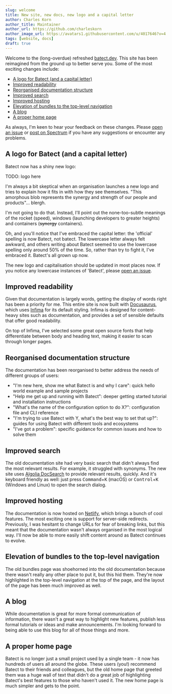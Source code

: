 ```yaml
---
slug: welcome
title: New site, new docs, new logo and a capital letter
author: Charles Korn
author_title: Maintainer
author_url: https://github.com/charleskorn
author_image_url: https://avatars1.githubusercontent.com/u/4017646?v=4
tags: [website, docs]
draft: true
---
```


Welcome to the (long-overdue) refreshed [batect.dev](https://batect.dev). This site has been reimagined from the ground up to
better serve you. Some of the most exciting changes include:

- [A logo for Batect (and a capital letter)](#a-logo-for-batect-and-a-capital-letter)
- [Improved readability](#improved-readability)
- [Reorganised documentation structure](#reorganised-documentation-structure)
- [Improved search](#improved-search)
- [Improved hosting](#improved-hosting)
- [Elevation of bundles to the top-level navigation](#elevation-of-bundles-to-the-top-level-navigation)
- [A blog](#a-blog)
- [A proper home page](#a-proper-home-page)

As always, I'm keen to hear your feedback on these changes. Please [open an issue](https://github.com/batect/batect/issues) or
[post on Spectrum](https://spectrum.chat/batect) if you have any suggestions or encounter any problems.

## A logo for Batect (and a capital letter)

Batect now has a shiny new logo:

TODO: logo here

I'm always a bit skeptical when an organisation launches a new logo and tries to explain how it fits in with how they see themselves.
"This amorphous blob represents the synergy and strength of our people and products"... blergh.

I'm not going to do that. Instead, I'll point out the none-too-subtle meanings of the rocket (speed), windows (launching developers to
greater heights) and containers (~~synergy~~ containers).

Oh, and you'll notice that I've embraced the capital letter: the 'official' spelling is now Batect, not batect. The lowercase letter
always felt awkward, and others writing about Batect seemed to use the lowercase spelling only around 50% of the time. So, rather than try to fight
it, I've embraced it. Batect's all grown up now.

The new logo and capitalisation should be updated in most places now. If you notice any lowercase instances of 'Batect', please
[open an issue](https://github.com/batect/batect/issues).

## Improved readability

Given that documentation is largely words, getting the display of words right has been a priority for me. This entire site is now built with
[Docusaurus](https://docusaurus.io/), which uses [Infima](https://facebookincubator.github.io/infima/) for its default styling. Infima is
designed for content-heavy sites such as documentation, and provides a set of sensible defaults that offer good readability.

On top of Infima, I've selected some great open source fonts that help differentiate between body and heading text, making it easier to scan through
longer pages.

## Reorganised documentation structure

The documentation has been reorganised to better address the needs of different groups of users:

- "I'm new here, show me what Batect is and why I care": quick hello world example and sample projects
- "Help me get up and running with Batect": deeper getting started tutorial and installation instructions
- "What's the name of the configuration option to do X?": configuration file and CLI reference
- "I'm trying to use Batect with Y, what's the best way to set that up?": guides for using Batect with different tools and ecosystems
- "I've got a problem": specific guidance for common issues and how to solve them

## Improved search

The old documentation site had very basic search that didn't always find the most relevant results. For example, it struggled with synonyms.
The new site uses [Algolia DocSearch](https://docsearch.algolia.com/) to provide relevant results, quickly. And it's keyboard friendly as well:
just press <kbd>Command</kbd>+<kbd>K</kbd> (macOS) or <kbd>Control</kbd>+<kbd>K</kbd> (Windows and Linux) to open the search dialog.

## Improved hosting

The documentation is now hosted on [Netlify](https://www.netlify.com/), which brings a bunch of cool features. The most exciting one is
support for server-side redirects. Previously, I was hesitant to change URLs for fear of breaking links, but this meant that the
documentation wasn't always organised in the most logical way. I'll now be able to more easily shift content around as Batect continues to evolve.

## Elevation of bundles to the top-level navigation

The old bundles page was shoehorned into the old documentation because there wasn't really any other place to put it, but this hid them. They're
now highlighted in the top-level navigation at the top of the page, and the layout of the page has been much improved as well.

## A blog

While documentation is great for more formal communication of information, there wasn't a great way to highlight new features, publish less formal
tutorials or ideas and make announcements. I'm looking forward to being able to use this blog for all of those things and more.

## A proper home page

Batect is no longer just a small project used by a single team - it now has hundreds of users all around the globe. These users (you!) recommend Batect
to their friends and colleagues, but the old home page that greeted them was a huge wall of text that didn't do a great job of highlighting Batect's
best features to those who haven't used it. The new home page is much simpler and gets to the point.
